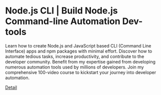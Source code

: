 # Node.js CLI | Build Node.js Command-line Automation Dev-tools

Learn how to create Node.js and JavaScript based CLI (Command Line Interface) apps and npm packages with minimal effort. Discover how to automate tedious tasks, increase productivity, and contribute to the developer community. Benefit from my expertise gained from developing numerous automation tools used by millions of developers. Join my comprehensive 100-video course to kickstart your journey into developer automation. 

[Detail](https://eduitfree.com/courses/node-js-cli-build-node-js-command-line-automation-dev-tools)